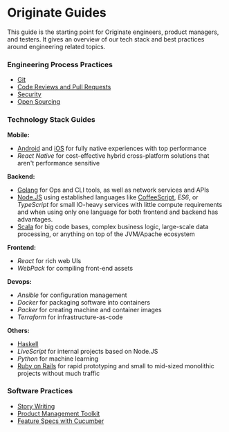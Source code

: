 # Originate Guides

This guide is the starting point for Originate engineers, product managers, and testers.
It gives an overview of our tech stack and best practices around engineering related topics.

### Engineering Process Practices

* [Git](practices/git.md)
* [Code Reviews and Pull Requests](practices/pull_requests.md)
* [Security](security/README.md)
* [Open Sourcing](practices/open_sourcing.md)

### Technology Stack Guides

__Mobile:__
* [Android](android/README.md) and [iOS](ios/README.md) for fully native experiences with top performance
* _React Native_ for cost-effective hybrid cross-platform solutions that aren't performance sensitive

__Backend:__
* [Golang](go/README.md) for Ops and CLI tools, as well as network services and APIs
* [Node.JS](javascript/node_js.md)
  using established languages like
  [CoffeeScript](javascript/coffeescript.md), _ES6_, or _TypeScript_
  for small IO-heavy services with little compute requirements
  and when using only one language for both frontend and backend has advantages.
* [Scala](scala/README.md)
  for big code bases, complex business logic, large-scale data processing,
  or anything on top of the JVM/Apache ecosystem

__Frontend:__
* _React_ for rich web UIs
* _WebPack_ for compiling front-end assets

__Devops:__
* _Ansible_ for configuration management
* _Docker_ for packaging software into containers
* _Packer_ for creating machine and container images
* _Terraform_ for infrastructure-as-code

__Others:__
* [Haskell](haskell/README.md)
* _LiveScript_ for internal projects based on Node.JS
* _Python_ for machine learning
* [Ruby on Rails](ruby/rails.md)
  for rapid prototyping and small to mid-sized monolithic projects without much traffic


### Software Practices

* [Story Writing](product/story.md)
* [Product Management Toolkit](product/product_toolkit.md)
* [Feature Specs with Cucumber](cucumber.md)
